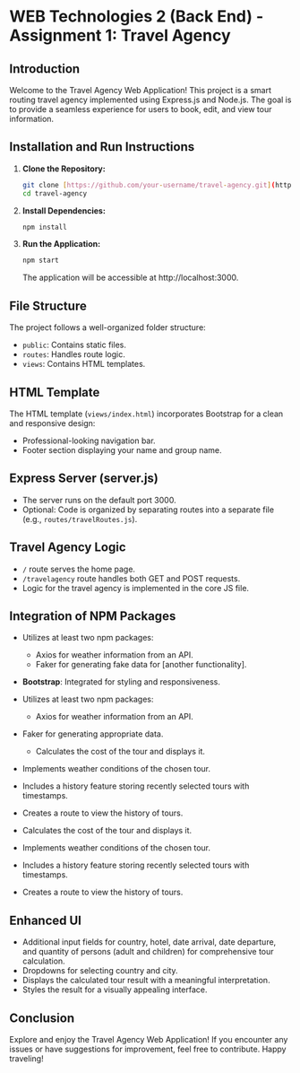 # WEB Technologies 2 (Back End) - Assignment 1: Travel Agency


## Introduction

Welcome to the Travel Agency Web Application! This project is a smart routing travel agency implemented using Express.js and Node.js. The goal is to provide a seamless experience for users to book, edit, and view tour information.

## Installation and Run Instructions

1. **Clone the Repository:**
    ```bash
    git clone [https://github.com/your-username/travel-agency.git](https://github.com/Laura902l/ass1/edit/main/README.md)
    cd travel-agency
    ```

2. **Install Dependencies:**
    ```bash
    npm install
    ```

3. **Run the Application:**
    ```bash
    npm start
    ```

   The application will be accessible at http://localhost:3000.

## File Structure

The project follows a well-organized folder structure:

- `public`: Contains static files.
- `routes`: Handles route logic.
- `views`: Contains HTML templates.

## HTML Template

The HTML template (`views/index.html`) incorporates Bootstrap for a clean and responsive design:

- Professional-looking navigation bar.
- Footer section displaying your name and group name.

## Express Server (server.js)

- The server runs on the default port 3000.
- Optional: Code is organized by separating routes into a separate file (e.g., `routes/travelRoutes.js`).

## Travel Agency Logic

- `/` route serves the home page.
- `/travelagency` route handles both GET and POST requests.
- Logic for the travel agency is implemented in the core JS file.

## Integration of NPM Packages

- Utilizes at least two npm packages:
  - Axios for weather information from an API.
  - Faker for generating fake data for [another functionality].
- **Bootstrap**: Integrated for styling and responsiveness.
- Utilizes at least two npm packages:
  - Axios for weather information from an API.
- Faker for generating appropriate data.
  - Calculates the cost of the tour and displays it.
- Implements weather conditions of the chosen tour.
- Includes a history feature storing recently selected tours with timestamps.
- Creates a route to view the history of tours.

- Calculates the cost of the tour and displays it.
- Implements weather conditions of the chosen tour.
- Includes a history feature storing recently selected tours with timestamps.
- Creates a route to view the history of tours.

## Enhanced UI

- Additional input fields for country, hotel, date arrival, date departure, and quantity of persons (adult and children) for comprehensive tour calculation.
- Dropdowns for selecting country and city.
- Displays the calculated tour result with a meaningful interpretation.
- Styles the result for a visually appealing interface.

## Conclusion

Explore and enjoy the Travel Agency Web Application! If you encounter any issues or have suggestions for improvement, feel free to contribute. Happy traveling!

